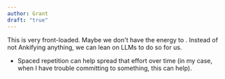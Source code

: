 ```yaml
---
author: Grant
draft: "true"
---
```

This is very front-loaded. Maybe we don't have the energy to . Instead of not Ankifying anything, we can lean on LLMs to do so for us.
- Spaced repetition can help spread that effort over time (in my case, when I have trouble committing to something, this can help).
